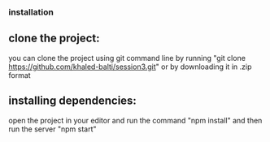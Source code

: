### installation
## clone the project:
you can clone the project using git command line by running "git clone https://github.com/khaled-balti/session3.git"  or by downloading it in .zip format
## installing dependencies: 
open the project in your editor and run the command "npm install" and then run the server "npm start"
